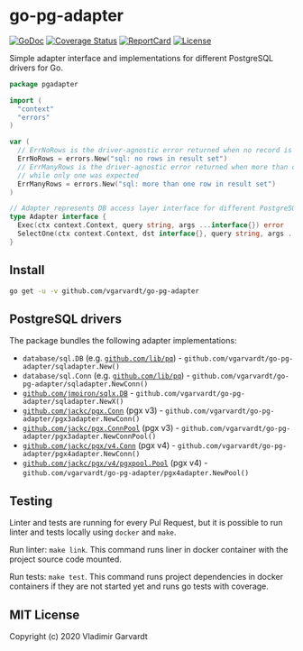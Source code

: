 # go-pg-adapter

[![GoDoc](https://godoc.org/github.com/vgarvardt/go-pg-adapter?status.svg)](https://godoc.org/github.com/vgarvardt/go-pg-adapter)
[![Coverage Status](https://codecov.io/gh/vgarvardt/go-pg-adapter/branch/master/graph/badge.svg)](https://codecov.io/gh/vgarvardt/go-pg-adapter)
[![ReportCard](https://goreportcard.com/badge/github.com/vgarvardt/go-pg-adapter)](https://goreportcard.com/report/github.com/vgarvardt/go-pg-adapter)
[![License](https://img.shields.io/npm/l/express.svg)](http://opensource.org/licenses/MIT)

Simple adapter interface and implementations for different PostgreSQL drivers for Go.

```go
package pgadapter

import (
  "context"
  "errors"
)

var (
  // ErrNoRows is the driver-agnostic error returned when no record is found
  ErrNoRows = errors.New("sql: no rows in result set")
  // ErrManyRows is the driver-agnostic error returned when more than one record is found
  // while only one was expected
  ErrManyRows = errors.New("sql: more than one row in result set")
)

// Adapter represents DB access layer interface for different PostgreSQL drivers
type Adapter interface {
  Exec(ctx context.Context, query string, args ...interface{}) error
  SelectOne(ctx context.Context, dst interface{}, query string, args ...interface{}) error
}
```

## Install

```bash
go get -u -v github.com/vgarvardt/go-pg-adapter
```

## PostgreSQL drivers

The package bundles the following adapter implementations:

- `database/sql.DB` (e.g. [`github.com/lib/pq`]) - `github.com/vgarvardt/go-pg-adapter/sqladapter.New()`
- `database/sql.Conn` (e.g. [`github.com/lib/pq`]) - `github.com/vgarvardt/go-pg-adapter/sqladapter.NewConn()`
- [`github.com/jmoiron/sqlx.DB`] - `github.com/vgarvardt/go-pg-adapter/sqladapter.NewX()`
- [`github.com/jackc/pgx.Conn`] (pgx v3) - `github.com/vgarvardt/go-pg-adapter/pgx3adapter.NewConn()`
- [`github.com/jackc/pgx.ConnPool`] (pgx v3) - `github.com/vgarvardt/go-pg-adapter/pgx3adapter.NewConnPool()`
- [`github.com/jackc/pgx/v4.Conn`] (pgx v4) - `github.com/vgarvardt/go-pg-adapter/pgx4adapter.NewConn()`
- [`github.com/jackc/pgx/v4/pgxpool.Pool`] (pgx v4) - `github.com/vgarvardt/go-pg-adapter/pgx4adapter.NewPool()`

## Testing

Linter and tests are running for every Pul Request, but it is possible to run linter and tests locally using `docker`
and `make`.

Run linter: `make link`. This command runs liner in docker container with the project source code mounted.

Run tests: `make test`. This command runs project dependencies in docker containers if they are not started yet and runs
go tests with coverage.

## MIT License

Copyright (c) 2020 Vladimir Garvardt

<!-- @formatter:off -->
[`github.com/lib/pq`]: https://github.com/lib/pq
[`github.com/jmoiron/sqlx.DB`]: https://github.com/jmoiron/sqlx
[`github.com/jackc/pgx.Conn`]: https://github.com/jackc/pgx
[`github.com/jackc/pgx.ConnPool`]: https://github.com/jackc/pgx
[`github.com/jackc/pgx/v4.Conn`]: https://github.com/jackc/pgx
[`github.com/jackc/pgx/v4/pgxpool.Pool`]: https://github.com/jackc/pgx
